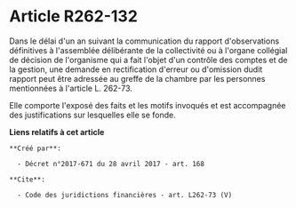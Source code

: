 # Article R262-132

Dans le délai d'un an suivant la communication du rapport d'observations définitives à l'assemblée délibérante de la
collectivité ou à l'organe collégial de décision de l'organisme qui a fait l'objet d'un contrôle des comptes et de la
gestion, une demande en rectification d'erreur ou d'omission dudit rapport peut être adressée au greffe de la chambre par les
personnes mentionnées à l'article L. 262-73.

Elle comporte l'exposé des faits et les motifs invoqués et est accompagnée des justifications sur lesquelles elle se fonde.

**Liens relatifs à cet article**

	**Créé par**:

	  - Décret n°2017-671 du 28 avril 2017 - art. 168

	**Cite**:

	  - Code des juridictions financières - art. L262-73 (V)
